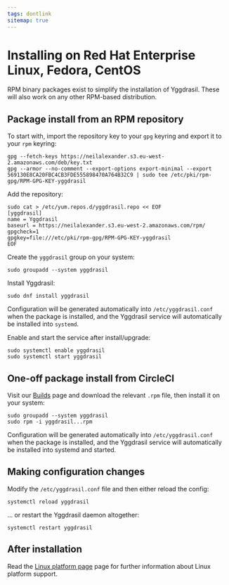 ```yaml
---
tags: dontlink
sitemap: true
---
```


# Installing on Red Hat Enterprise Linux, Fedora, CentOS

RPM binary packages exist to simplify the installation of Yggdrasil. These
will also work on any other RPM-based distribution.

## Package install from an RPM repository

To start with, import the repository key to your `gpg` keyring and export it
to your `rpm` keyring:
```
gpg --fetch-keys https://neilalexander.s3.eu-west-2.amazonaws.com/deb/key.txt
gpg --armor --no-comment --export-options export-minimal --export 569130E8CA20FBC4CB3FDE555898470A764B32C9 | sudo tee /etc/pki/rpm-gpg/RPM-GPG-KEY-yggdrasil
```

Add the repository:
```
sudo cat > /etc/yum.repos.d/yggdrasil.repo << EOF
[yggdrasil]
name = Yggdrasil
baseurl = https://neilalexander.s3.eu-west-2.amazonaws.com/rpm/
gpgcheck=1
gpgkey=file:///etc/pki/rpm-gpg/RPM-GPG-KEY-yggdrasil
EOF
```

Create the `yggdrasil` group on your system:
```
sudo groupadd --system yggdrasil
```

Install Yggdrasil:
```
sudo dnf install yggdrasil
```
Configuration will be generated automatically into `/etc/yggdrasil.conf` when
the package is installed, and the Yggdrasil service will automatically be
installed into `systemd`.

Enable and start the service after install/upgrade:
```
sudo systemctl enable yggdrasil
sudo systemctl start yggdrasil
```

## One-off package install from CircleCI

Visit our [Builds](builds.md) page and download the relevant `.rpm` file, then
install it on your system:
```
sudo groupadd --system yggdrasil
sudo rpm -i yggdrasil...rpm
```
Configuration will be generated automatically into `/etc/yggdrasil.conf` when
the package is installed, and the Yggdrasil service will automatically be
installed into systemd and started.

## Making configuration changes

Modify the `/etc/yggdrasil.conf` file and then either reload the config:
```
systemctl reload yggdrasil
```
... or restart the Yggdrasil daemon altogether:
```
systemctl restart yggdrasil
```

## After installation

Read the [Linux platform page](platform-linux.md) page for further
information about Linux platform support.
